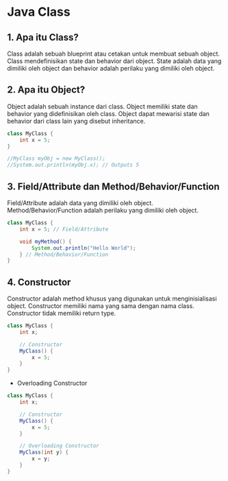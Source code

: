 # Java Class

## 1. Apa itu Class?

Class adalah sebuah blueprint atau cetakan untuk membuat sebuah object. Class mendefinisikan state dan behavior dari object. State adalah data yang dimiliki oleh object dan behavior adalah perilaku yang dimiliki oleh object.

## 2. Apa itu Object?

Object adalah sebuah instance dari class. Object memiliki state dan behavior yang didefinisikan oleh class. Object dapat mewarisi state dan behavior dari class lain yang disebut inheritance.

```java
class MyClass {
    int x = 5;
}

//MyClass myObj = new MyClass();
//System.out.println(myObj.x); // Outputs 5
```

## 3. Field/Attribute dan Method/Behavior/Function

Field/Attribute adalah data yang dimiliki oleh object. Method/Behavior/Function adalah perilaku yang dimiliki oleh object.

```java
class MyClass {
    int x = 5; // Field/Attribute

    void myMethod() { 
        System.out.println("Hello World");
    } // Method/Behavior/Function
}
```

## 4. Constructor

Constructor adalah method khusus yang digunakan untuk menginisialisasi object. Constructor memiliki nama yang sama dengan nama class. Constructor tidak memiliki return type.

```java
class MyClass {
    int x;

    // Constructor
    MyClass() {
        x = 5;
    }
}
```

- Overloading Constructor

```java
class MyClass {
    int x;

    // Constructor
    MyClass() {
        x = 5;
    }

    // Overloading Constructor
    MyClass(int y) {
        x = y;
    }
}
```